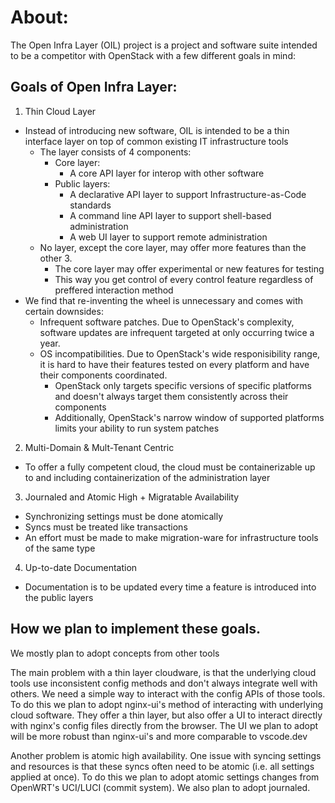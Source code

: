 # About:

The Open Infra Layer (OIL) project is a project and software suite intended to be a competitor with OpenStack with a few different goals in mind:

## Goals of Open Infra Layer:

1. Thin Cloud Layer
  - Instead of introducing new software, OIL is intended to be a thin interface layer on top of common existing IT infrastructure tools
    - The layer consists of 4 components:
      - Core layer:
        - A core API layer for interop with other software
      - Public layers:
        - A declarative API layer to support Infrastructure-as-Code standards
        - A command line API layer to support shell-based administration
        - A web UI layer to support remote administration
    - No layer, except the core layer, may offer more features than the other 3.
      - The core layer may offer experimental or new features for testing
      - This way you get control of every control feature regardless of preffered interaction method
  - We find that re-inventing the wheel is unnecessary and comes with certain downsides:
    - Infrequent software patches. Due to OpenStack's complexity, software updates are infrequent targeted at only occurring twice a year.
    - OS incompatibilities. Due to OpenStack's wide responisibility range, it is hard to have their features tested on every platform and have their components coordinated.
      - OpenStack only targets specific versions of specific platforms and doesn't always target them consistently across their components
      - Additionally, OpenStack's narrow window of supported platforms limits your ability to run system patches
2. Multi-Domain & Mult-Tenant Centric
  - To offer a fully competent cloud, the cloud must be containerizable up to and including containerization of the administration layer
3. Journaled and Atomic High + Migratable Availability
  - Synchronizing settings must be done atomically
  - Syncs must be treated like transactions
  - An effort must be made to make migration-ware for infrastructure tools of the same type
4. Up-to-date Documentation
  - Documentation is to be updated every time a feature is introduced into the public layers

## How we plan to implement these goals.

We mostly plan to adopt concepts from other tools

The main problem with a thin layer cloudware, is that the underlying cloud tools use inconsistent config methods and don't always integrate well with others. We need a simple way to interact with the config APIs of those tools.
To do this we plan to adopt nginx-ui's method of interacting with underlying cloud software. They offer a thin layer, but also offer a UI to interact directly with nginx's config files directly from the browser.
The UI we plan to adopt will be more robust than nginx-ui's and more comparable to vscode.dev

Another problem is atomic high availability. One issue with syncing settings and resources is that these syncs often need to be atomic (i.e. all settings applied at once). To do this we plan to adopt atomic settings changes from OpenWRT's UCI/LUCI (commit system).
We also plan to adopt journaled.

<!--

**Here are some ideas to get you started:**

🙋‍♀️ A short introduction - what is your organization all about?
🌈 Contribution guidelines - how can the community get involved?
👩‍💻 Useful resources - where can the community find your docs? Is there anything else the community should know?
🍿 Fun facts - what does your team eat for breakfast?
🧙 Remember, you can do mighty things with the power of [Markdown](https://docs.github.com/github/writing-on-github/getting-started-with-writing-and-formatting-on-github/basic-writing-and-formatting-syntax)
-->
